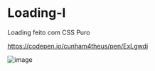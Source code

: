 # Loading-I

<p>Loading feito com CSS Puro</p>

https://codepen.io/cunham4theus/pen/ExLgwdj

![image](https://user-images.githubusercontent.com/110050274/222934541-fc84aeb5-7f82-4b80-85ed-5bdbda810407.png)
